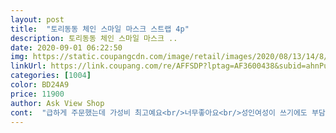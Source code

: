 ```yaml
---
layout: post 
title:  "토리동동 체인 스마일 마스크 스트랩 4p" 
description: 토리동동 체인 스마일 마스크 ..
date: 2020-09-01 06:22:50 
img: https://static.coupangcdn.com/image/retail/images/2020/08/13/14/8/5cb3a74f-b917-4644-9a3b-1594cd5e171d.jpg 
linkUrl: https://link.coupang.com/re/AFFSDP?lptag=AF3600438&subid=ahnPublicAsk&pageKey=1980418216&itemId=3369518691&vendorItemId=71356237738&traceid=V0-113-a4c8b5af7d01d29d 
categories: [1004] 
color: BD24A9 
price: 11900 
author: Ask View Shop 
cont:  "급하게 주문했는데 가성비 최고예요<br/>너무좋아요<br/>성인여성이 쓰기에도 부담없구요 전 긴것보다 적당히 짧은데 좋았는데 딱이였어요.<br/><br/>쓰고 있는 시간이 대부분이지만 그래도 혼자 운전할땐 더워서 벗는데 아무데나 굴러다니지않고 좋아요.<br/><br/>얼른 사세요 빨리 사세요 저도 추가구매해서 선물줄까바요<br/>여기저기 찾아봐도 와우 나 로켓배송으로 이정더 퀄리티 찾기 힘드실거예요<br/>이뻐요 가격도 배송비 포함이니 적당하고^^<br/>차에 내리다가 아차 하고 다시 문여는 일도 없구요<br/>" 
---
```

